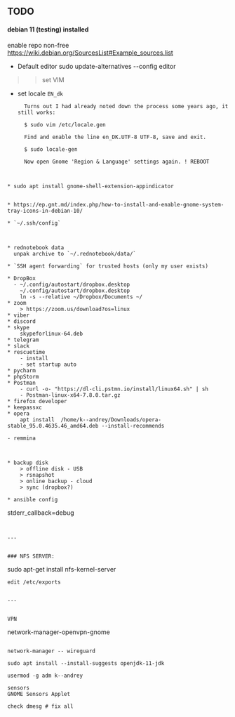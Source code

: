 ## TODO


#### debian 11 (testing) installed ####


enable repo non-free
https://wiki.debian.org/SourcesList#Example_sources.list



* Default editor
sudo update-alternatives --config editor
>> set VIM


* set locale `EN_dk`


        Turns out I had already noted down the process some years ago, it still works:

        $ sudo vim /etc/locale.gen

        Find and enable the line en_DK.UTF-8 UTF-8, save and exit.

        $ sudo locale-gen

        Now open Gnome 'Region & Language' settings again. ! REBOOT
```


* sudo apt install gnome-shell-extension-appindicator


* https://ep.gnt.md/index.php/how-to-install-and-enable-gnome-system-tray-icons-in-debian-10/

* `~/.ssh/config`



* rednotebook data
  unpak archive to `~/.rednotebook/data/`

* `SSH agent forwarding` for trusted hosts (only my user exists)

* DropBox
  - ~/.config/autostart/dropbox.desktop
    ~/.config/autostart/dropbox.desktop
    ln -s --relative ~/Dropbox/Documents ~/
* zoom
    > https://zoom.us/download?os=linux
* viber
* discord
* skype
    skypeforlinux-64.deb
* telegram
* slack
* rescuetime
    - install
    - set startup auto
* pycharm
* phpStorm
* Postman
    - curl -o- "https://dl-cli.pstmn.io/install/linux64.sh" | sh
    - Postman-linux-x64-7.8.0.tar.gz
* firefox developer
* keepassxc
* opera
    apt install  /home/k--andrey/Downloads/opera-stable_95.0.4635.46_amd64.deb --install-recommends

- remmina



* backup disk
    > offline disk - USB
    > rsnapshot
    > online backup - cloud
    > sync (dropbox?)

* ansible config
```
stderr_callback=debug
```


---


### NFS SERVER:
```
sudo apt-get install nfs-kernel-server

```
edit /etc/exports


---


VPN
```
network-manager-openvpn-gnome
```

network-manager -- wireguard

sudo apt install --install-suggests openjdk-11-jdk

usermod -g adm k--andrey

sensors
GNOME Sensors Applet

check dmesg # fix all
